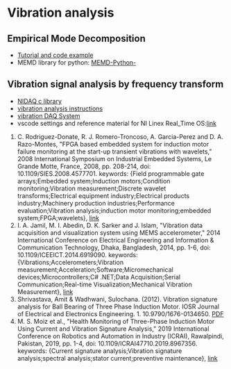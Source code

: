 # Vibration analysis
## Empirical Mode Decomposition
* [Tutorial and code example](https://www.youtube.com/watch?v=eiqsAGlAPYY&list=PLkoI-nNk12tsAiwQ1vdkHUVzsf0KvzOf_&index=5)
* MEMD library for python: [MEMD-Python-](https://github.com/mariogrune/MEMD-Python-/tree/master)

## Vibration signal analysis by frequency transform
* [NIDAQ c library](https://www.ni.com/en/support/documentation/supplemental/21/using-ni-daqmx-in-text-based-programming-environments.html)
* [vibration analysis instructions](https://hecoinc.com/the-importance-of-route-based-data-acquisition-series/)
* [vibration DAQ System](https://dataloggerinc.com/data-acquisition-systems/vibration-daq-systems/)
* vscode settings and reference material for NI Linex Real_Time OS:[link](https://github.com/edavis0/nidaqmx-c-examples?tab=readme-ov-file)
1. C. Rodriguez-Donate, R. J. Romero-Troncoso, A. Garcia-Perez and D. A. Razo-Montes, "FPGA based embedded system for induction motor failure monitoring at the start-up transient vibrations with wavelets," 2008 International Symposium on Industrial Embedded Systems, Le Grande Motte, France, 2008, pp. 208-214, doi: 10.1109/SIES.2008.4577701. keywords: {Field programmable gate arrays;Embedded system;Induction motors;Condition monitoring;Vibration measurement;Discrete wavelet transforms;Electrical equipment industry;Electrical products industry;Machinery production industries;Performance evaluation;Vibration analysis;induction motor monitoring;embedded system;FPGA;wavelets}, [link](https://ieeexplore.ieee.org/document/4577701) 
2. I. A. Jamil, M. I. Abedin, D. K. Sarker and J. Islam, "Vibration data acquisition and visualization system using MEMS accelerometer," 2014 International Conference on Electrical Engineering and Information & Communication Technology, Dhaka, Bangladesh, 2014, pp. 1-6, doi: 10.1109/ICEEICT.2014.6919090. keywords: {Vibrations;Accelerometers;Vibration measurement;Acceleration;Software;Micromechanical devices;Microcontrollers;C# .NET;Data Acquisition;Serial Communication;Real-time Visualization;Mechanical Vibration Measurement}, [link](https://ieeexplore.ieee.org/document/6919090)
3. Shrivastava, Amit & Wadhwani, Sulochana. (2012). Vibration signature analysis for Ball Bearing of Three Phase Induction Motor. IOSR Journal of Electrical and Electronics Engineering. 1. 10.9790/1676-0134650. [PDF](https://www.iosrjournals.org/iosr-jeee/Papers/vol1-issue3/G0134650.pdf)
4. M. S. Moiz et al., "Health Monitoring of Three-Phase Induction Motor Using Current and Vibration Signature Analysis," 2019 International Conference on Robotics and Automation in Industry (ICRAI), Rawalpindi, Pakistan, 2019, pp. 1-4, doi: 10.1109/ICRAI47710.2019.8967356. keywords: {Current signature analysis;Vibration signature analysis;spectral analysis;stator current;preventive maintenance}, [link](https://ieeexplore.ieee.org/document/8967356)

